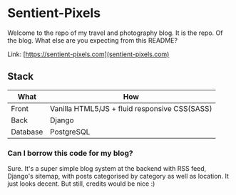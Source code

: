 # Sentient-Pixels

Welcome to the repo of my travel and photography blog. It is the repo. Of the blog. What else are you expecting from this README?

Link: [https://sentient-pixels.com](sentient-pixels.com)

## Stack
| What    | How |
| ------ | ------- |
| Front    | Vanilla HTML5/JS + fluid responsive CSS(SASS) |
| Back     | Django |
| Database | PostgreSQL |



### Can I borrow this code for my blog?

Sure. It's a super simple blog system at the backend with RSS feed, Django's sitemap, with posts categorised by category as well as location. It just looks decent. But still, credits would be nice :)